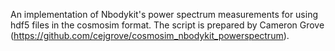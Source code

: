 An implementation of Nbodykit's power spectrum measurements for using hdf5 files in the cosmosim format. The script is prepared by Cameron Grove (https://github.com/cejgrove/cosmosim_nbodykit_powerspectrum).
